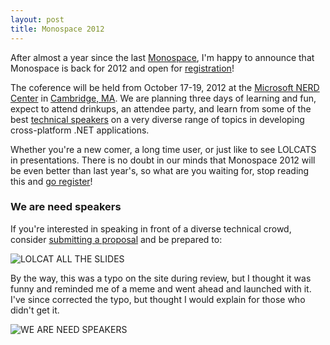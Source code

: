 ```yaml
---
layout: post
title: Monospace 2012
---
```


After almost a year since the last [Monospace](http://monospace.us/2011), I'm happy to announce that Monospace is back for 2012 and open for [registration](http://monospace.us)!

The coference will be held from October 17-19, 2012 at the [Microsoft NERD Center](http://microsoftcambridge.com/Default.aspx) in [Cambridge, MA](https://maps.google.com/maps?f=q&saddr=1+Memorial+Drive+Cambridge+MA+United+States+02142). We are planning three days of learning and fun, expect to attend drinkups, an attendee party, and learn from some of the best [technical speakers](http://monospace.us/#speakers) on a very diverse range of topics in developing cross-platform .NET applications.

Whether you're a new comer, a long time user, or just like to see LOLCATS in presentations. There is no doubt in our minds that Monospace 2012 will be even better than last year's, so what are you waiting for, stop reading this and [go register](http://monospace.us)!

### We are need speakers

If you're interested in speaking in front of a diverse technical crowd, consider [submitting a proposal](http://monospace.us/speakers) and be prepared to:

<img src="http://cdn.memegenerator.net/instances/400x/23203099.jpg" alt="LOLCAT ALL THE SLIDES" />

By the way, this was a typo on the site during review, but I thought it was funny and reminded me of a meme and went ahead and launched with it. I've since corrected the typo, but thought I would explain for those who didn't get it.

<img src="http://cdn.memegenerator.net/instances/400x/23071377.jpg" alt="WE ARE NEED SPEAKERS" />